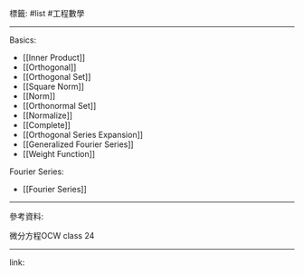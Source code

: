 標籤: #list #工程數學 

---

Basics:
- [[Inner Product]]
- [[Orthogonal]]
- [[Orthogonal Set]]
- [[Square Norm]]
- [[Norm]]
- [[Orthonormal Set]]
- [[Normalize]]
- [[Complete]]
- [[Orthogonal Series Expansion]]
- [[Generalized Fourier Series]]
- [[Weight Function]]

Fourier Series:
- [[Fourier Series]]

---

參考資料:

微分方程OCW class 24

---

link:

